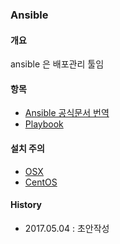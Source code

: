### Ansible

#### 개요
ansible 은 배포관리 툴임

#### 항목
- [Ansible 공식문서 번역](https://github.com/juneyoung/DEV-INFOS/blob/master/Ansible/translation/README.md)
- [Playbook]()

#### 설치 주의
- [OSX](https://github.com/juneyoung/DEV-INFOS/blob/master/Ansible/install/osx.md)
- [CentOS](https://github.com/juneyoung/DEV-INFOS/blob/master/Ansible/install/centos.md)

#### History
- 2017.05.04 : 초안작성
